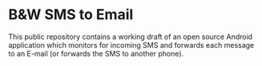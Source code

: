 # B&amp;W SMS to Email

This public repository contains a working draft of an open source Android application which monitors for incoming SMS and forwards each message to an E-mail (or forwards the SMS to another phone).
